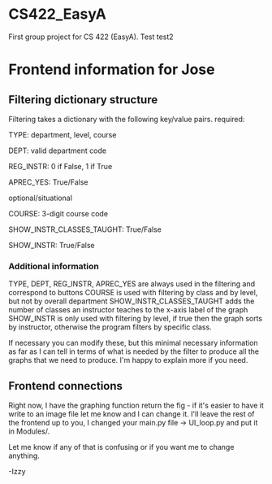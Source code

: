 # CS422_EasyA
First group project for CS 422 (EasyA).
Test
test2

# Frontend information for Jose
## Filtering dictionary structure
Filtering takes a dictionary with the following key/value pairs.
required:

TYPE: department, level, course

DEPT: valid department code

REG_INSTR: 0 if False, 1 if True

APREC_YES: True/False

optional/situational

COURSE: 3-digit course code

SHOW_INSTR_CLASSES_TAUGHT: True/False

SHOW_INSTR: True/False

### Additional information
TYPE, DEPT, REG_INSTR, APREC_YES are always used in the filtering and correspond to buttons
COURSE is used with filtering by class and by level, but not by overall department
SHOW_INSTR_CLASSES_TAUGHT adds the number of classes an instructor teaches to the x-axis label of the graph
SHOW_INSTR is only used with filtering by level, if true then the graph sorts by instructor, otherwise the program filters by specific class.

If necessary you can modify these, but this minimal necessary information as far as I can tell in terms of what is needed by the filter to produce all the graphs that we need to produce. I'm happy to explain more if you need.

## Frontend connections
Right now, I have the graphing function return the fig - if it's easier to have it write to an image file let me know and I can change it. I'll leave the rest of the frontend up to you, I changed your main.py file -> UI_loop.py and put it in Modules/. 

Let me know if any of that is confusing or if you want me to change anything.

-Izzy
